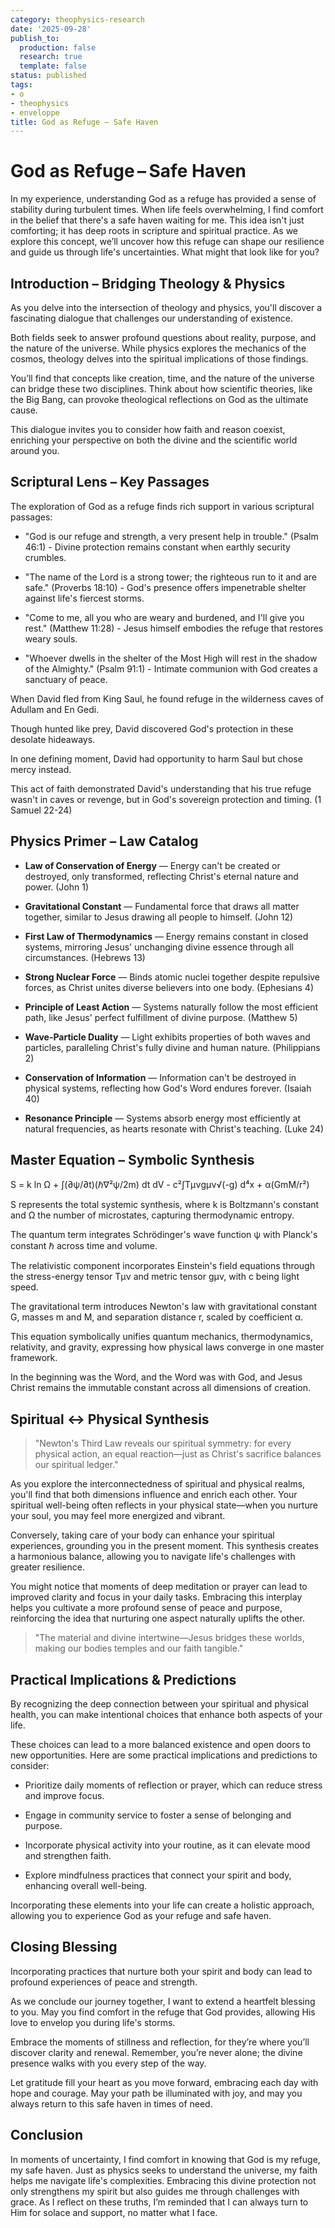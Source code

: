 ```yaml
---
category: theophysics-research
date: '2025-09-28'
publish_to:
  production: false
  research: true
  template: false
status: published
tags:
- o
- theophysics
- enveloppe
title: God as Refuge – Safe Haven
---
```

   
# God as Refuge – Safe Haven   
   
In my experience, understanding God as a refuge has provided a sense of stability during turbulent times. When life feels overwhelming, I find comfort in the belief that there's a safe haven waiting for me. This idea isn't just comforting; it has deep roots in scripture and spiritual practice. As we explore this concept, we’ll uncover how this refuge can shape our resilience and guide us through life's uncertainties. What might that look like for you?   
   
## Introduction – Bridging Theology & Physics   
   
As you delve into the intersection of theology and physics, you'll discover a fascinating dialogue that challenges our understanding of existence.   
   
Both fields seek to answer profound questions about reality, purpose, and the nature of the universe. While physics explores the mechanics of the cosmos, theology delves into the spiritual implications of those findings.   
   
You’ll find that concepts like creation, time, and the nature of the universe can bridge these two disciplines. Think about how scientific theories, like the Big Bang, can provoke theological reflections on God as the ultimate cause.   
   
This dialogue invites you to consider how faith and reason coexist, enriching your perspective on both the divine and the scientific world around you.   
   
## Scriptural Lens – Key Passages   
   
The exploration of God as a refuge finds rich support in various scriptural passages:   
   
* "God is our refuge and strength, a very present help in trouble." (Psalm 46:1) - Divine protection remains constant when earthly security crumbles.   
   
* "The name of the Lord is a strong tower; the righteous run to it and are safe." (Proverbs 18:10) - God's presence offers impenetrable shelter against life's fiercest storms.   
   
* "Come to me, all you who are weary and burdened, and I'll give you rest." (Matthew 11:28) - Jesus himself embodies the refuge that restores weary souls.   
   
* "Whoever dwells in the shelter of the Most High will rest in the shadow of the Almighty." (Psalm 91:1) - Intimate communion with God creates a sanctuary of peace.   
   
When David fled from King Saul, he found refuge in the wilderness caves of Adullam and En Gedi.   
   
Though hunted like prey, David discovered God's protection in these desolate hideaways.   
   
In one defining moment, David had opportunity to harm Saul but chose mercy instead.   
   
This act of faith demonstrated David's understanding that his true refuge wasn't in caves or revenge, but in God's sovereign protection and timing. (1 Samuel 22-24)   
   
## Physics Primer – Law Catalog   
   
* **Law of Conservation of Energy** — Energy can't be created or destroyed, only transformed, reflecting Christ's eternal nature and power. (John 1)   
   
* **Gravitational Constant** — Fundamental force that draws all matter together, similar to Jesus drawing all people to himself. (John 12)   
   
* **First Law of Thermodynamics** — Energy remains constant in closed systems, mirroring Jesus' unchanging divine essence through all circumstances. (Hebrews 13)   
   
* **Strong Nuclear Force** — Binds atomic nuclei together despite repulsive forces, as Christ unites diverse believers into one body. (Ephesians 4)   
   
* **Principle of Least Action** — Systems naturally follow the most efficient path, like Jesus' perfect fulfillment of divine purpose. (Matthew 5)   
   
* **Wave-Particle Duality** — Light exhibits properties of both waves and particles, paralleling Christ's fully divine and human nature. (Philippians 2)   
   
* **Conservation of Information** — Information can't be destroyed in physical systems, reflecting how God's Word endures forever. (Isaiah 40)   
   
* **Resonance Principle** — Systems absorb energy most efficiently at natural frequencies, as hearts resonate with Christ's teaching. (Luke 24)   
   
## Master Equation – Symbolic Synthesis   
   
S = k ln Ω + ∫(∂ψ/∂t)(ℏ∇²ψ/2m) dt dV - c²∫Tμνgμν√(-g) d⁴x + α(GmM/r²)   
   
S represents the total systemic synthesis, where k is Boltzmann's constant and Ω the number of microstates, capturing thermodynamic entropy.   
   
The quantum term integrates Schrödinger's wave function ψ with Planck's constant ℏ across time and volume.   
   
The relativistic component incorporates Einstein's field equations through the stress-energy tensor Tμν and metric tensor gμν, with c being light speed.   
   
The gravitational term introduces Newton's law with gravitational constant G, masses m and M, and separation distance r, scaled by coefficient α.   
   
This equation symbolically unifies quantum mechanics, thermodynamics, relativity, and gravity, expressing how physical laws converge in one master framework.   
   
In the beginning was the Word, and the Word was with God, and Jesus Christ remains the immutable constant across all dimensions of creation.   
   
## Spiritual ↔ Physical Synthesis   
   
> "Newton's Third Law reveals our spiritual symmetry: for every physical action, an equal reaction—just as Christ's sacrifice balances our spiritual ledger."   
   
As you explore the interconnectedness of spiritual and physical realms, you'll find that both dimensions influence and enrich each other. Your spiritual well-being often reflects in your physical state—when you nurture your soul, you may feel more energized and vibrant.   
   
Conversely, taking care of your body can enhance your spiritual experiences, grounding you in the present moment. This synthesis creates a harmonious balance, allowing you to navigate life's challenges with greater resilience.   
   
You might notice that moments of deep meditation or prayer can lead to improved clarity and focus in your daily tasks. Embracing this interplay helps you cultivate a more profound sense of peace and purpose, reinforcing the idea that nurturing one aspect naturally uplifts the other.   
   
> "The material and divine intertwine—Jesus bridges these worlds, making our bodies temples and our faith tangible."   
   
## Practical Implications & Predictions   
   
By recognizing the deep connection between your spiritual and physical health, you can make intentional choices that enhance both aspects of your life.   
   
These choices can lead to a more balanced existence and open doors to new opportunities. Here are some practical implications and predictions to consider:   
   
   
- Prioritize daily moments of reflection or prayer, which can reduce stress and improve focus.   
   
   
- Engage in community service to foster a sense of belonging and purpose.   
   
   
- Incorporate physical activity into your routine, as it can elevate mood and strengthen faith.   
   
   
- Explore mindfulness practices that connect your spirit and body, enhancing overall well-being.   
   
Incorporating these elements into your life can create a holistic approach, allowing you to experience God as your refuge and safe haven.   
   
## Closing Blessing   
   
Incorporating practices that nurture both your spirit and body can lead to profound experiences of peace and strength.   
   
As we conclude our journey together, I want to extend a heartfelt blessing to you. May you find comfort in the refuge that God provides, allowing His love to envelop you during life's storms.   
   
Embrace the moments of stillness and reflection, for they’re where you’ll discover clarity and renewal. Remember, you’re never alone; the divine presence walks with you every step of the way.   
   
Let gratitude fill your heart as you move forward, embracing each day with hope and courage. May your path be illuminated with joy, and may you always return to this safe haven in times of need.   
   
## Conclusion   
   
In moments of uncertainty, I find comfort in knowing that God is my refuge, my safe haven. Just as physics seeks to understand the universe, my faith helps me navigate life's complexities. Embracing this divine protection not only strengthens my spirit but also guides me through challenges with grace. As I reflect on these truths, I’m reminded that I can always turn to Him for solace and support, no matter what I face.